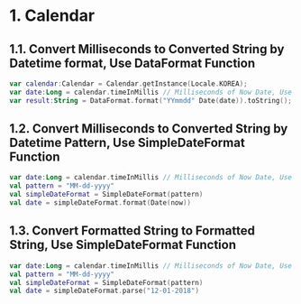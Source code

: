 # 1. Calendar

## 1.1. Convert Milliseconds to Converted String by Datetime format, Use DataFormat Function

```Kotlin
var calendar:Calendar = Calendar.getInstance(Locale.KOREA);
var date:Long = calendar.timeInMillis // Milliseconds of Now Date, Use Instead of getTimeInMillis
var result:String = DataFormat.format("YYmmdd" Date(date)).toString();
```

## 1.2. Convert Milliseconds to Converted String by Datetime Pattern, Use SimpleDateFormat Function

```Kotlin
var date:Long = calendar.timeInMillis // Milliseconds of Now Date, Use Instead of getTimeInMillis
val pattern = "MM-dd-yyyy"
val simpleDateFormat = SimpleDateFormat(pattern)
val date = simpleDateFormat.format(Date(now))
```

## 1.3. Convert Formatted String to Formatted String, Use SimpleDateFormat Function

```Kotlin
var date:Long = calendar.timeInMillis // Milliseconds of Now Date, Use Instead of getTimeInMillis
val pattern = "MM-dd-yyyy"
val simpleDateFormat = SimpleDateFormat(pattern)
val date = simpleDateFormat.parse("12-01-2018")
```
